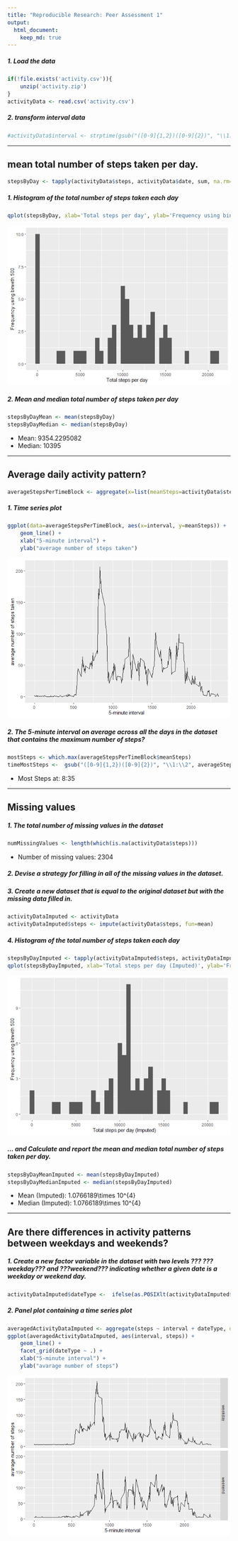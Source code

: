 ```yaml
---
title: "Reproducible Research: Peer Assessment 1"
output: 
  html_document:
    keep_md: true
---
```

##### 1. Load the data 





```r
if(!file.exists('activity.csv')){
    unzip('activity.zip')
}
activityData <- read.csv('activity.csv')
```
##### 2. transform interval data


```r
#activityData$interval <- strptime(gsub("([0-9]{1,2})([0-9]{2})", "\\1:\\2", activityData$interval), format='%H:%M')
```

-----

## mean total number of steps taken per day.


```r
stepsByDay <- tapply(activityData$steps, activityData$date, sum, na.rm=TRUE)
```

##### 1. Histogram of the total number of steps taken each day


```r
qplot(stepsByDay, xlab='Total steps per day', ylab='Frequency using binwith 500', binwidth=500)
```

![](PA1_template_files/figure-html/unnamed-chunk-5-1.png)<!-- -->



##### 2. Mean and median total number of steps taken per day


```r
stepsByDayMean <- mean(stepsByDay)
stepsByDayMedian <- median(stepsByDay)
```
* Mean: 9354.2295082 
* Median: 10395

-----

## Average daily activity pattern?


```r
averageStepsPerTimeBlock <- aggregate(x=list(meanSteps=activityData$steps), by=list(interval=activityData$interval), FUN=mean, na.rm=TRUE)
```

##### 1. Time series plot


```r
ggplot(data=averageStepsPerTimeBlock, aes(x=interval, y=meanSteps)) +
    geom_line() +
    xlab("5-minute interval") +
    ylab("average number of steps taken") 
```

![](PA1_template_files/figure-html/unnamed-chunk-8-1.png)<!-- -->
##### 2. The 5-minute interval on average across all the days in the dataset that contains the maximum number of steps?


```r
mostSteps <- which.max(averageStepsPerTimeBlock$meanSteps)
timeMostSteps <-  gsub("([0-9]{1,2})([0-9]{2})", "\\1:\\2", averageStepsPerTimeBlock[mostSteps,'interval'])
```

* Most Steps at: 8:35

----

## Missing values
##### 1. The total number of missing values in the dataset 


```r
numMissingValues <- length(which(is.na(activityData$steps)))
```

* Number of missing values: 2304

##### 2. Devise a strategy for filling in all of the missing values in the dataset.
##### 3. Create a new dataset that is equal to the original dataset but with the missing data filled in.


```r
activityDataImputed <- activityData
activityDataImputed$steps <- impute(activityData$steps, fun=mean)
```


##### 4. Histogram of the total number of steps taken each day 


```r
stepsByDayImputed <- tapply(activityDataImputed$steps, activityDataImputed$date, sum)
qplot(stepsByDayImputed, xlab='Total steps per day (Imputed)', ylab='Frequency using binwith 500', binwidth=500)
```

![](PA1_template_files/figure-html/unnamed-chunk-12-1.png)<!-- -->


 

##### ... and Calculate and report the mean and median total number of steps taken per day. 


```r
stepsByDayMeanImputed <- mean(stepsByDayImputed)
stepsByDayMedianImputed <- median(stepsByDayImputed)
```
* Mean (Imputed): 1.0766189\times 10^{4}
* Median (Imputed):  1.0766189\times 10^{4}


----

## Are there differences in activity patterns between weekdays and weekends?
##### 1. Create a new factor variable in the dataset with two levels ??? ???weekday??? and ???weekend??? indicating whether a given date is a weekday or weekend day.



```r
activityDataImputed$dateType <-  ifelse(as.POSIXlt(activityDataImputed$date)$wday %in% c(0,6), 'weekend', 'weekday')
```

##### 2. Panel plot containing a time series plot



```r
averagedActivityDataImputed <- aggregate(steps ~ interval + dateType, data=activityDataImputed, mean)
ggplot(averagedActivityDataImputed, aes(interval, steps)) + 
    geom_line() + 
    facet_grid(dateType ~ .) +
    xlab("5-minute interval") + 
    ylab("avarage number of steps")
```

![](PA1_template_files/figure-html/unnamed-chunk-15-1.png)<!-- -->
